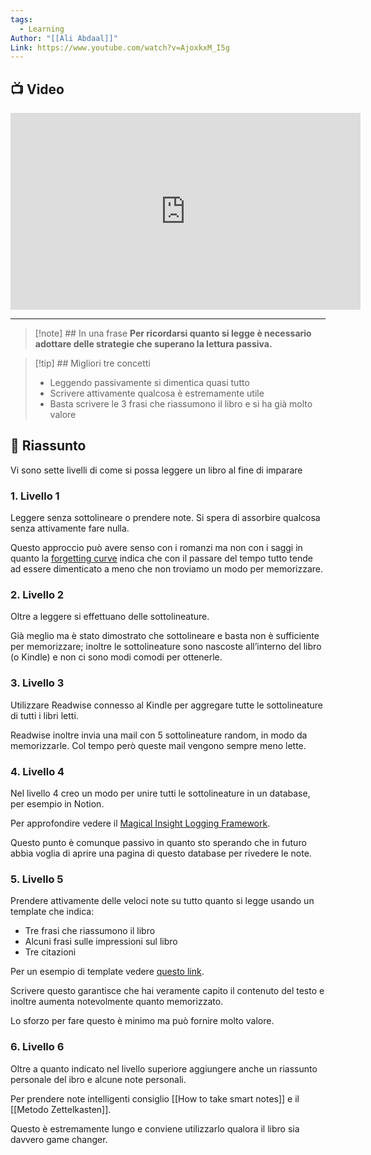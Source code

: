 ```yaml
---
tags:
  - Learning
Author: "[[Ali Abdaal]]"
Link: https://www.youtube.com/watch?v=AjoxkxM_I5g
---
```

## 📺 Video
<div class="iframe-container">
  <iframe width="560" height="315" src="https://www.youtube.com/embed/AjoxkxM_I5g" title="YouTube video player" frameborder="0" allow="accelerometer; autoplay; clipboard-write; encrypted-media; gyroscope; picture-in-picture" allowfullscreen></iframe>
</div>

---
> [!note] ## In una frase
> **Per ricordarsi quanto si legge è necessario adottare delle strategie che superano la lettura passiva.**

> [!tip] ## Migliori tre concetti
> - Leggendo passivamente si dimentica quasi tutto
> - Scrivere attivamente qualcosa è estremamente utile
> - Basta scrivere le 3 frasi che riassumono il libro e si ha già molto valore

## 📒 Riassunto
Vi sono sette livelli di come si possa leggere un libro al fine di imparare

### 1. Livello 1

Leggere senza sottolineare o prendere note. Si spera di assorbire qualcosa senza attivamente fare nulla.

Questo approccio può avere senso con i romanzi ma non con i saggi in quanto la [forgetting curve](https://en.wikipedia.org/wiki/Forgetting_curve) indica che con il passare del tempo tutto tende ad essere dimenticato a meno che non troviamo un modo per memorizzare.

### 2. Livello 2

Oltre a leggere si effettuano delle sottolineature.

Già meglio ma è stato dimostrato che sottolineare e basta non è sufficiente per memorizzare; inoltre le sottolineature sono nascoste all’interno del libro (o Kindle) e non ci sono modi comodi per ottenerle.

### 3. Livello 3

Utilizzare Readwise connesso al Kindle per aggregare tutte le sottolineature di tutti i libri letti.

Readwise inoltre invia una mail con 5 sottolineature random, in modo da memorizzarle. Col tempo però queste mail vengono sempre meno lette.

### 4. Livello 4

Nel livello 4 creo un modo per unire tutti le sottolineature in un database, per esempio in Notion.

Per approfondire vedere il [Magical Insight Logging Framework](https://www.youtube.com/watch?v=lhpY1frNqdA&t=318s).

Questo punto è comunque passivo in quanto sto sperando che in futuro abbia voglia di aprire una pagina di questo database per rivedere le note.

### 5. Livello 5

Prendere attivamente delle veloci note su tutto quanto si legge usando un template che indica:

-   Tre frasi che riassumono il libro
-   Alcuni frasi sulle impressioni sul libro
-   Tre citazioni

Per un esempio di template vedere [questo link](https://www.youtube.com/redirect?event=video_description&redir_[[token]]=QUFFLUhqbDE1SDdsMF9DRzVidHViSFZCN2FlRzhlSi04Z3xBQ3Jtc0ttYjdLQk5JZUFWLVdRNXltY3BEWVZNUGt4MkFReVBtUzlqZHhnQUJWUGp1TnNJbzNfRElNVnlKaWx2TnFSRkY0TzZrSjRzZnBPSjZOWUxxZWdYbnhLMDNpeTVabnllaHNuT3laTUJSQ1Bad3UzbTdPMA&q=https%3A%2F%2Fwww.notion.so%2Fnotion%2FAli-s-Book-Notes-11994df9047f4b589d5cfa7b961fcfa5&v=AjoxkxM_I5g).

Scrivere questo garantisce che hai veramente capito il contenuto del testo e inoltre aumenta notevolmente quanto memorizzato.

Lo sforzo per fare questo è minimo ma può fornire molto valore.

### 6. Livello 6

Oltre a quanto indicato nel livello superiore aggiungere anche un riassunto personale del ibro e alcune note personali.

Per prendere note intelligenti consiglio [[How to take smart notes]] e il [[Metodo Zettelkasten]].

Questo è estremamente lungo e conviene utilizzarlo qualora il libro sia davvero game changer.
